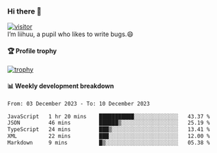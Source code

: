 ### Hi there 👋
[![visitor](https://visitor-badge.glitch.me/badge?page_id=liihuu&right_color=blue)](https://github.com/liihuu)<br>
I’m liihuu, a pupil who likes to write bugs.😄


#### 🏆 Profile trophy
[![trophy](https://github-profile-trophy.vercel.app?username=liihuu&margin-w=16&margin-h=16&rank=-C,-B)](https://github.com/liihuu)


#### 📊 Weekly development breakdown
<!--START_SECTION:waka-->

```txt
From: 03 December 2023 - To: 10 December 2023

JavaScript   1 hr 20 mins    ███████████░░░░░░░░░░░░░░   43.37 %
JSON         46 mins         ██████▒░░░░░░░░░░░░░░░░░░   25.19 %
TypeScript   24 mins         ███▒░░░░░░░░░░░░░░░░░░░░░   13.41 %
XML          22 mins         ███░░░░░░░░░░░░░░░░░░░░░░   12.00 %
Markdown     9 mins          █▒░░░░░░░░░░░░░░░░░░░░░░░   05.38 %
```

<!--END_SECTION:waka-->

<!--
**liihuu/liihuu** is a ✨ _special_ ✨ repository because its `README.md` (this file) appears on your GitHub profile.

Here are some ideas to get you started:

- 🔭 I’m currently working on ...
- 🌱 I’m currently learning ...
- 👯 I’m looking to collaborate on ...
- 🤔 I’m looking for help with ...
- 💬 Ask me about ...
- 📫 How to reach me: ...
- 😄 Pronouns: ...
- ⚡ Fun fact: ...
-->

